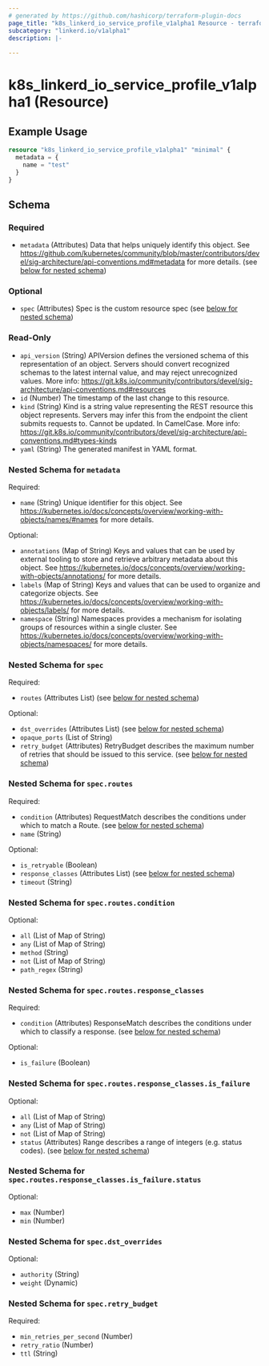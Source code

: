 ```yaml
---
# generated by https://github.com/hashicorp/terraform-plugin-docs
page_title: "k8s_linkerd_io_service_profile_v1alpha1 Resource - terraform-provider-k8s"
subcategory: "linkerd.io/v1alpha1"
description: |-
  
---
```


# k8s_linkerd_io_service_profile_v1alpha1 (Resource)



## Example Usage

```terraform
resource "k8s_linkerd_io_service_profile_v1alpha1" "minimal" {
  metadata = {
    name = "test"
  }
}
```

<!-- schema generated by tfplugindocs -->
## Schema

### Required

- `metadata` (Attributes) Data that helps uniquely identify this object. See https://github.com/kubernetes/community/blob/master/contributors/devel/sig-architecture/api-conventions.md#metadata for more details. (see [below for nested schema](#nestedatt--metadata))

### Optional

- `spec` (Attributes) Spec is the custom resource spec (see [below for nested schema](#nestedatt--spec))

### Read-Only

- `api_version` (String) APIVersion defines the versioned schema of this representation of an object. Servers should convert recognized schemas to the latest internal value, and may reject unrecognized values. More info: https://git.k8s.io/community/contributors/devel/sig-architecture/api-conventions.md#resources
- `id` (Number) The timestamp of the last change to this resource.
- `kind` (String) Kind is a string value representing the REST resource this object represents. Servers may infer this from the endpoint the client submits requests to. Cannot be updated. In CamelCase. More info: https://git.k8s.io/community/contributors/devel/sig-architecture/api-conventions.md#types-kinds
- `yaml` (String) The generated manifest in YAML format.

<a id="nestedatt--metadata"></a>
### Nested Schema for `metadata`

Required:

- `name` (String) Unique identifier for this object. See https://kubernetes.io/docs/concepts/overview/working-with-objects/names/#names for more details.

Optional:

- `annotations` (Map of String) Keys and values that can be used by external tooling to store and retrieve arbitrary metadata about this object. See https://kubernetes.io/docs/concepts/overview/working-with-objects/annotations/ for more details.
- `labels` (Map of String) Keys and values that can be used to organize and categorize objects. See https://kubernetes.io/docs/concepts/overview/working-with-objects/labels/ for more details.
- `namespace` (String) Namespaces provides a mechanism for isolating groups of resources within a single cluster. See https://kubernetes.io/docs/concepts/overview/working-with-objects/namespaces/ for more details.


<a id="nestedatt--spec"></a>
### Nested Schema for `spec`

Required:

- `routes` (Attributes List) (see [below for nested schema](#nestedatt--spec--routes))

Optional:

- `dst_overrides` (Attributes List) (see [below for nested schema](#nestedatt--spec--dst_overrides))
- `opaque_ports` (List of String)
- `retry_budget` (Attributes) RetryBudget describes the maximum number of retries that should be issued to this service. (see [below for nested schema](#nestedatt--spec--retry_budget))

<a id="nestedatt--spec--routes"></a>
### Nested Schema for `spec.routes`

Required:

- `condition` (Attributes) RequestMatch describes the conditions under which to match a Route. (see [below for nested schema](#nestedatt--spec--routes--condition))
- `name` (String)

Optional:

- `is_retryable` (Boolean)
- `response_classes` (Attributes List) (see [below for nested schema](#nestedatt--spec--routes--response_classes))
- `timeout` (String)

<a id="nestedatt--spec--routes--condition"></a>
### Nested Schema for `spec.routes.condition`

Optional:

- `all` (List of Map of String)
- `any` (List of Map of String)
- `method` (String)
- `not` (List of Map of String)
- `path_regex` (String)


<a id="nestedatt--spec--routes--response_classes"></a>
### Nested Schema for `spec.routes.response_classes`

Required:

- `condition` (Attributes) ResponseMatch describes the conditions under which to classify a response. (see [below for nested schema](#nestedatt--spec--routes--response_classes--condition))

Optional:

- `is_failure` (Boolean)

<a id="nestedatt--spec--routes--response_classes--condition"></a>
### Nested Schema for `spec.routes.response_classes.is_failure`

Optional:

- `all` (List of Map of String)
- `any` (List of Map of String)
- `not` (List of Map of String)
- `status` (Attributes) Range describes a range of integers (e.g. status codes). (see [below for nested schema](#nestedatt--spec--routes--response_classes--is_failure--status))

<a id="nestedatt--spec--routes--response_classes--is_failure--status"></a>
### Nested Schema for `spec.routes.response_classes.is_failure.status`

Optional:

- `max` (Number)
- `min` (Number)





<a id="nestedatt--spec--dst_overrides"></a>
### Nested Schema for `spec.dst_overrides`

Optional:

- `authority` (String)
- `weight` (Dynamic)


<a id="nestedatt--spec--retry_budget"></a>
### Nested Schema for `spec.retry_budget`

Required:

- `min_retries_per_second` (Number)
- `retry_ratio` (Number)
- `ttl` (String)


